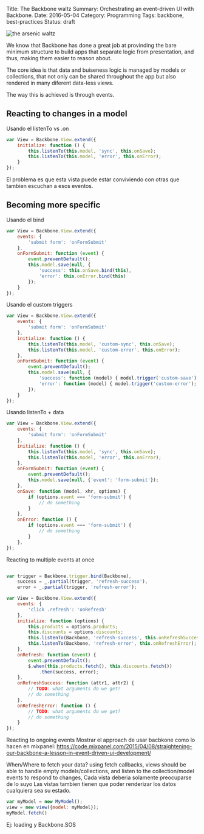 Title: The Backbone waltz
Summary: Orchestrating an event-driven UI with Backbone.
Date: 2016-05-04
Category: Programming
Tags: backbone, best-practices
Status: draft

![the arsenic waltz](/images/the-arsenic-waltz.jpg "The arsenic waltz")


We know that Backbone has done a great job at provinding the bare minimum
structure to build apps that separate logic from presentation, and thus, making them
easier to reason about.

The core idea is that data and buiseness logic is managed by models or collections,
that not only can be shared throughout the app but also rendered in many diferent data-less views.

The way this is achieved is through events.

## Reacting to changes in a model
Usando el listenTo vs .on
```js
var View = Backbone.View.extend({
    initialize: function () {
        this.listenTo(this.model, 'sync', this.onSave);
        this.listenTo(this.model, 'error', this.onError);
    }
});
```

El problema es que esta vista puede estar conviviendo con otras que tambien
escuchan a esos eventos.

## Becoming more specific

Usando el bind
```js
var View = Backbone.View.extend({
    events: {
        'submit form': 'onFormSubmit'
    },
    onFormSubmit: function (event) {
        event.preventDefault();
        this.model.save(null, {
            'success': this.onSave.bind(this),
            'error': this.onError.bind(this)
        });
    }
});
```

Usando el custom triggers
```js
var View = Backbone.View.extend({
    events: {
        'submit form': 'onFormSubmit'
    },
    initialize: function () {
        this.listenTo(this.model, 'custom-sync', this.onSave);
        this.listenTo(this.model, 'custom-error', this.onError);
    },
    onFormSubmit: function (event) {
        event.preventDefault();
        this.model.save(null, {
            'success': function (model) { model.trigger('custom-save'); },
            'error': function (model) { model.trigger('custom-error'); },
        });
    }
});
```

Usando listenTo + data 
```js
var View = Backbone.View.extend({
    events: {
        'submit form': 'onFormSubmit'
    },
    initialize: function () {
        this.listenTo(this.model, 'sync', this.onSave);
        this.listenTo(this.model, 'error', this.onError);
    },
    onFormSubmit: function (event) {
        event.preventDefault();
        this.model.save(null, {'event': 'form-submit'});
    },
    onSave: function (model, xhr, options) {
        if (options.event === 'form-submit') { 
            // do something
        }
    },
    onError: function () {
        if (options.event === 'form-submit') { 
            // do something
        }
    },
});
```

Reacting to multiple events at once
```js

var trigger = Backbone.trigger.bind(Backbone),
    success = _.partial(trigger, 'refresh-success'),
    error = _.partial(trigger, 'refresh-error');

var View = Backbone.View.extend({
    events: {
        'click .refresh': 'onRefresh'
    },
    initialize: function (options) {
        this.products = options.products;
        this.discounts = options.discounts;
        this.listenTo(Backbone, 'refresh-success', this.onRefreshSuccess);
        this.listenTo(Backbone, 'refresh-error', this.onRefreshError);
    },
    onRefresh: function (event) {
        event.preventDefault();
        $.when(this.products.fetch(), this.discounts.fetch())
            .then(success, error);
    },
    onRefreshSuccess: function (attr1, attr2) {
        // TODO: what arguments do we get?
        // do something
    },
    onRefreshError: function () {
        // TODO: what arguments do we get?
        // do something
    }
});
```

Reacting to ongoing events
Mostrar el approach de usar bacbkone como lo hacen en mixpanel:
https://code.mixpanel.com/2015/04/08/straightening-our-backbone-a-lesson-in-event-driven-ui-development/

When/Where to fetch your data?
using fetch callbacks, views should be able to handle empty models/collections, and listen to 
the collection/model events to respond to changes, 
Cada vista deberia solamente preocuparse de lo suyo
Las vistas tambien tienen que poder renderizar los datos cualquiera sea su estado.
```javascript
var myModel = new MyModel();
view = new view({model: myModel});
myModel.fetch()
```

Ej: loading y Backbone.SOS
